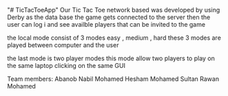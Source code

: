 "# TicTacToeApp" 
Our Tic Tac Toe network based was developed by using 
Derby as the data base 
the game gets connected to the server then the user can log i and see availble players that can be invited to the game 

the local mode consist of 3 modes 
easy , medium , hard these 3 modes are played between computer and the user 

the last mode is two player modes 
this mode allow two players to play on the same laptop clicking on the same GUI

Team members:
Abanob Nabil
Mohamed Hesham
Mohamed Sultan
Rawan Mohamed
